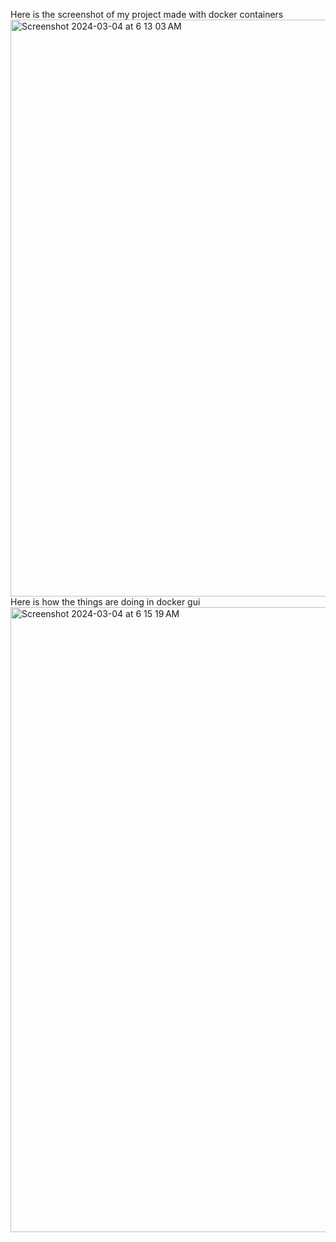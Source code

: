 Here is the screenshot of my project made with docker containers
<img width="923" alt="Screenshot 2024-03-04 at 6 13 03 AM" src="https://github.com/jaremavip3/docker-workshop-jaremavip/assets/98175197/834545f7-28c1-440b-8cd2-55e67854b1b7">
Here is how the things are doing in docker gui
<img width="1000" alt="Screenshot 2024-03-04 at 6 15 19 AM" src="https://github.com/jaremavip3/docker-workshop-jaremavip/assets/98175197/f1d46b19-a1bc-4a9f-9065-459246e6f6b7">
